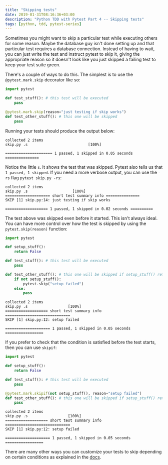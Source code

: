 ```yaml
---
title: "Skipping tests"
date: 2019-01-31T08:16:36+03:00
description: "Python TDD with Pytest Part 4 -- Skipping tests"
tags: [python, tdd, pytest-series]
---
```


Sometimes you might want to skip a particular test while executing others for some reason. Maybe the database guy isn't done setting up and that particular test requires a database connection. Instead of having to wait, you can just write the test and instruct pytest to skip it, giving the appropriate reason so it doesn't look like you just skipped a failing test to keep your test suite green.

There's a couple of ways to do this. The simplest is to use the `@pytest.mark.skip` decorator like so:

```python
import pytest

def test_stuff(): # this test will be executed
    pass

@pytest.mark.skip(reason="just testing if skip works")
def test_other_stuff(): # this one will be skipped
    pass
```

Running your tests should produce the output below:

```shell
collected 2 items
skip.py .s                           [100%]

===================== 1 passed, 1 skipped in 0.05 seconds ===============
```

Notice the little `s`. It shows the test that was skipped. Pytest also tells us that `1 passed, 1 skipped`. If you need a more verbose output, you can use the `-rs` flag `pytest skip.py -rs`:

```shell
collected 2 items
skip.py .s                    [100%]
==================== short test summary info ===============
SKIP [1] skip.py:14: just testing if skip works

=================== 1 passed, 1 skipped in 0.02 seconds ==========
```

The test above was skipped even before it started. This isn't always ideal. You can have more control over how the test is skipped by using the `pytest.skip(reason)` function:

```python
import pytest

def setup_stuff():
    return False

def test_stuff(): # this test will be executed
    pass

def test_other_stuff(): # this one will be skipped if setup_stuff() returns false
    if not setup_stuff():
        pytest.skip("setup failed")
    else:
        pass
```

```shell
collected 2 items
skip.py .s                  [100%]
=================== short test summary info =============================
SKIP [1] skip.py:12: setup failed

==================== 1 passed, 1 skipped in 0.05 seconds =================
```

If you prefer to check that the condition is satisfied before the test starts, then you can use `skipif`:

```python
import pytest

def setup_stuff():
    return False

def test_stuff(): # this test will be executed
    pass

@pytest.mark.skipif(not setup_stuff(), reason="setup failed")
def test_other_stuff(): # this one will be skipped if setup_stuff() returns false
    pass
```

```shell
collected 2 items
skip.py .s                  [100%]
=================== short test summary info =============================
SKIP [1] skip.py:12: setup failed

==================== 1 passed, 1 skipped in 0.05 seconds =================
```

There are many other ways you can customize your tests to skip depending on certain conditions as explained in the [docs](https://docs.pytest.org/en/latest/skipping.html).

